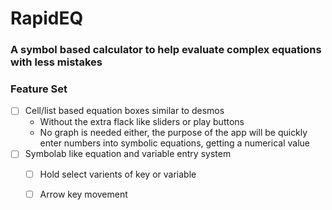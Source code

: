 # RapidEQ
### A symbol based calculator to help evaluate complex equations with less mistakes

### Feature Set
- [ ] Cell/list based equation boxes similar to desmos
    - Without the extra flack like sliders or play buttons
    - No graph is needed either, the purpose of the app will be quickly enter numbers into symbolic equations, getting a numerical value
- [ ] Symbolab like equation and variable entry system
    - [ ] Hold select varients of key or variable
    - [ ] Arrow key movement

